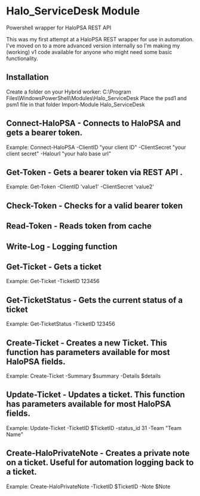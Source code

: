 # Halo_ServiceDesk Module
Powershell wrapper for HaloPSA REST API

This was my first attempt at a HaloPSA REST wrapper for use in automation. I've moved on to a more advanced version internally so I'm making my (working) v1 code available for anyone who might need some basic functionality.

Installation
------------
Create a folder on your Hybrid worker: C:\Program Files\WindowsPowerShell\Modules\Halo_ServiceDesk
Place the psd1 and psm1 file in that folder
Import-Module Halo_ServiceDesk

Connect-HaloPSA - Connects to HaloPSA and gets a bearer token.
--------------------------------------------------------------------------------------------
  Example: Connect-HaloPSA -ClientID "your client ID" -ClientSecret "your client secret" -Halourl "your halo base url"

Get-Token - Gets a bearer token via REST API .
--------------------------------------------------------------------------------------------  
  Example: Get-Token -ClientID 'value1' -ClientSecret 'value2'

Check-Token - Checks for a valid bearer token
--------------------------------------------------------------------------------------------  
Read-Token - Reads token from cache
--------------------------------------------------------------------------------------------  
Write-Log - Logging function
--------------------------------------------------------------------------------------------  
Get-Ticket - Gets a ticket
--------------------------------------------------------------------------------------------  
  Example: Get-Ticket -TicketID 123456
  
Get-TicketStatus - Gets the current status of a ticket
--------------------------------------------------------------------------------------------
  Example: Get-TicketStatus -TicketID 123456
 
Create-Ticket - Creates a new Ticket. This function has parameters available for most HaloPSA fields.
--------------------------------------------------------------------------------------------  
  Example: Create-Ticket -Summary $summary -Details $details
  
Update-Ticket - Updates a ticket. This function has parameters available for most HaloPSA fields.
--------------------------------------------------------------------------------------------  
  Example: Update-Ticket -TicketID $TicketID -status_id 31 -Team "Team Name"

Create-HaloPrivateNote - Creates a private note on a ticket. Useful for automation logging back to a ticket.
--------------------------------------------------------------------------------------------  
  Example: Create-HaloPrivateNote -TicketID $TicketID -Note $Note
